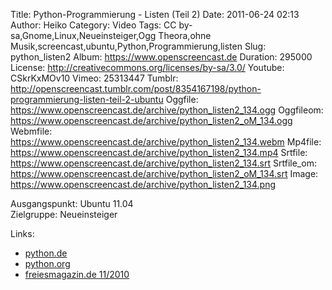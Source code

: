 Title: Python-Programmierung - Listen (Teil 2)
Date: 2011-06-24 02:13
Author: Heiko
Category: Video
Tags: CC by-sa,Gnome,Linux,Neueinsteiger,Ogg Theora,ohne Musik,screencast,ubuntu,Python,Programmierung,listen
Slug: python_listen2
Album: https://www.openscreencast.de
Duration: 295000
License: http://creativecommons.org/licenses/by-sa/3.0/
Youtube: CSkrKxMOv10
Vimeo: 25313447
Tumblr: http://openscreencast.tumblr.com/post/8354167198/python-programmierung-listen-teil-2-ubuntu
Oggfile: https://www.openscreencast.de/archive/python_listen2_134.ogg
Oggfileom: https://www.openscreencast.de/archive/python_listen2_oM_134.ogg
Webmfile: https://www.openscreencast.de/archive/python_listen2_134.webm
Mp4file: https://www.openscreencast.de/archive/python_listen2_134.mp4
Srtfile: https://www.openscreencast.de/archive/python_listen2_134.srt
Srtfile_om: https://www.openscreencast.de/archive/python_listen2_oM_134.srt
Image: https://www.openscreencast.de/archive/python_listen2_134.png

Ausgangspunkt: Ubuntu 11.04  
Zielgruppe: Neueinsteiger  

Links:

  * [python.de](http://www.python.de "Link zu Python.de")
  * [python.org](http://www.python.org "Link zu Python.org")
  * [freiesmagazin.de 11/2010](http://www.freiesmagazin.de/freiesMagazin-2010-11 "Link zu freiesmagazin.de")

